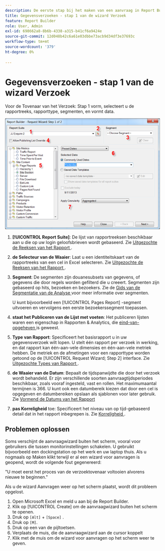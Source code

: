 ```yaml
---
description: De eerste stap bij het maken van een aanvraag in Report Builder.
title: Gegevensverzoeken - stap 1 van de wizard Verzoek
feature: Report Builder
role: User, Admin
exl-id: 698662a8-8b6b-4338-a315-b41cf6a9424e
source-git-commit: 12d048b42c6a61e03dbbe73acb9d34df3e37693c
workflow-type: tm+mt
source-wordcount: '379'
ht-degree: 0%

---
```


# Gegevensverzoeken - stap 1 van de wizard Verzoek

Voor de Tovenaar van het Verzoek: Stap 1 vorm, selecteert u de rapportreeks, rapporttype, segmenten, en vormt data.

![ Screenshot die de Tovenaar van het Verzoek toont: Stap 1 vorm.](assets/rw1_overview.png)

1. **[!UICONTROL Report Suite]**: De lijst van rapportreeksen beschikbaar aan u die op uw login geloofsbrieven wordt gebaseerd. Zie [ Uitgezochte de Reeksen van het Rapport ](/help/analyze/legacy-report-builder/data-requests/selecting-report-suites/t-select-report-suites.md).

1. **de Selecteur van de Waaier**: Laat u een identiteitskaart van de rapportreeks van een cel in Excel selecteren. Zie [ Uitgezochte de Reeksen van het Rapport ](/help/analyze/legacy-report-builder/data-requests/selecting-report-suites/t-select-report-suites.md).

1. **Segment**: De segmenten zijn douanesubsets van gegevens, of gegevens die door regels worden gefilterd die u creeert. Segmenten zijn gebaseerd op hits, bezoeken en bezoekers. Zie de [ Gids van de Segmentatie van de Analyse ](https://experienceleague.adobe.com/docs/analytics/components/segmentation/seg-home.html) voor meer informatie over segmenten.

   U kunt bijvoorbeeld een [!UICONTROL Pages Report] -segment uitvoeren en vervolgens een eerste bezoekerssegment toepassen.

1. **staat het Publiceren van de Lijst met voeten**: Het publiceren lijsten waren een eigenschap in Rapporten &amp; Analytics, die [ eind-van-opgeheven ](https://new.express.adobe.com/webpage/WFCyq7w8kijmB?) is geweest.

1. **Type van Rapport**: Specificeert het basisrapport u in uw gegevensverzoek wilt lopen. U stelt één rapport per verzoek in werking, en dat rapport kan één-aan-vele dimensies en één-aan-vele metriek hebben. De metriek en de afmetingen voor een rapporttype worden getoond op de [!UICONTROL Request Wizard; Step 2] interface. Zie [ Uitgezochte Types van Rapport ](/help/analyze/legacy-report-builder/data-requests/c-report-types/select-report-types.md).

1. **de Waaier van de Datum**: Bepaalt de tijdspanwijdte die door het verzoek wordt behandeld. Er zijn verschillende soorten aanvraagtijdsperiodes beschikbaar, zoals vooraf ingesteld, vast en rollen. Het maximumaantal termijnen is 366. U kunt ook een datumbereik kiezen dat door een cel is opgegeven en datumbereiken opslaan als sjablonen voor later gebruik.  Zie [ Vormend de Datums van het Rapport ](/help/analyze/legacy-report-builder/data-requests/configuring-report-dates/custom-calendar.md)

1. **pas Korreligheid** toe: Specificeert het niveau van op tijd-gebaseerd detail dat in het rapport inbegrepen is. Zie [ Korreligheid ](/help/analyze/legacy-report-builder/data-requests/configuring-report-dates/granularity.md).

## Problemen oplossen

Soms verschijnt de aanvraagwizard buiten het scherm, vooral voor gebruikers die tussen monitorinstellingen schakelen. U gebruikt bijvoorbeeld een dockingstation op het werk en uw laptop thuis. Als u nogmaals op Maken klikt terwijl er al een wizard voor aanvragen is geopend, wordt de volgende fout gegenereerd:

&quot;U moet eerst het proces van de verzoektovenaar voltooien alvorens nieuwe te beginnen.&quot;

Als u de wizard Aanvragen weer op het scherm plaatst, wordt dit probleem opgelost.

1. Open Microsoft Excel en meld u aan bij de Report Builder.
2. Klik op [!UICONTROL Create] om de aanvraagwizard buiten het scherm te openen.
3. Druk op `[Alt]` + `[Space]` .
4. Druk op `[M]`.
5. Druk op een van de pijltoetsen.
6. Verplaats de muis, die de aanvraagwizard aan de cursor koppelt
7. Klik met de muis om de wizard voor aanvragen op het scherm weer te geven.
